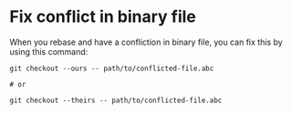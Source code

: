 # Fix conflict in binary file

When you rebase and have a confliction in binary file, you can fix this by using
this command:

```
git checkout --ours -- path/to/conflicted-file.abc

# or

git checkout --theirs -- path/to/conflicted-file.abc
```

